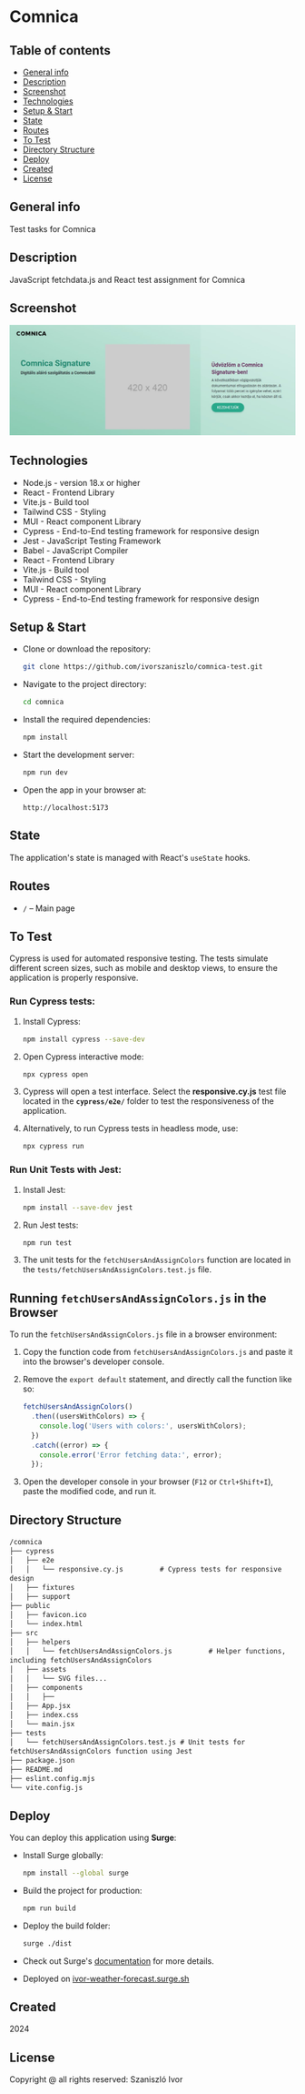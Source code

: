 # Comnica

## Table of contents
* [General info](#general-info)
* [Description](#description)
* [Screenshot](#screenshot)
* [Technologies](#technologies)
* [Setup & Start](#setup-start)
* [State](#state)
* [Routes](#routes)
* [To Test](#to-test)
* [Directory Structure](#directory-structure)
* [Deploy](#deploy)
* [Created](#created)
* [License](#license)

## General info <a id="general-info"></a>

Test tasks for Comnica

## Description <a id="description"></a>

JavaScript fetchdata.js and React test assignment for Comnica

## Screenshot <a id="screenshot"></a>

![Weather Forecast](./public/comnica-screenshot.jpg)

## Technologies <a id="technologies"></a>

* Node.js - version 18.x or higher
* React - Frontend Library
* Vite.js - Build tool
* Tailwind CSS - Styling
* MUI - React component Library
* Cypress - End-to-End testing framework for responsive design
* Jest - JavaScript Testing Framework
* Babel - JavaScript Compiler
* React - Frontend Library
* Vite.js - Build tool
* Tailwind CSS - Styling
* MUI - React component Library
* Cypress - End-to-End testing framework for responsive design

## Setup & Start <a id="setup-start"></a>

* Clone or download the repository:

    ```sh
    git clone https://github.com/ivorszaniszlo/comnica-test.git
    ```

* Navigate to the project directory:

    ```sh
    cd comnica
    ```

* Install the required dependencies:

    ```sh
    npm install
    ```

* Start the development server:

    ```sh
    npm run dev
    ```

* Open the app in your browser at:

    ```plaintext
    http://localhost:5173
    ```

## State <a id="state"></a>

The application's state is managed with React's `useState` hooks.

## Routes <a id="routes"></a>

- `/` – Main page

## To Test <a id="to-test"></a>

Cypress is used for automated responsive testing. The tests simulate different screen sizes, such as mobile and desktop views, to ensure the application is properly responsive.

### Run Cypress tests:

1. Install Cypress:

    ```sh
    npm install cypress --save-dev
    ```

2. Open Cypress interactive mode:

    ```sh
    npx cypress open
    ```

3. Cypress will open a test interface. Select the **responsive.cy.js** test file located in the **`cypress/e2e/`** folder to test the responsiveness of the application.

4. Alternatively, to run Cypress tests in headless mode, use:

    ```sh
    npx cypress run
    ```

### Run Unit Tests with Jest:

1. Install Jest:

    ```sh
    npm install --save-dev jest
    ```

2. Run Jest tests:

    ```sh
    npm run test
    ```

3. The unit tests for the `fetchUsersAndAssignColors` function are located in the `tests/fetchUsersAndAssignColors.test.js` file.

## Running `fetchUsersAndAssignColors.js` in the Browser

To run the `fetchUsersAndAssignColors.js` file in a browser environment:

1. Copy the function code from `fetchUsersAndAssignColors.js` and paste it into the browser's developer console.

2. Remove the `export default` statement, and directly call the function like so:

    ```javascript
    fetchUsersAndAssignColors()
      .then((usersWithColors) => {
        console.log('Users with colors:', usersWithColors);
      })
      .catch((error) => {
        console.error('Error fetching data:', error);
      });
    ```

3. Open the developer console in your browser (`F12` or `Ctrl+Shift+I`), paste the modified code, and run it.

## Directory Structure <a id="directory-structure"></a>

```plaintext
/comnica
├── cypress
│   ├── e2e
│   │   └── responsive.cy.js         # Cypress tests for responsive design
│   ├── fixtures
│   ├── support
├── public
│   ├── favicon.ico
│   └── index.html
├── src
│   ├── helpers
│   │   └── fetchUsersAndAssignColors.js         # Helper functions, including fetchUsersAndAssignColors
│   ├── assets
│   │   └── SVG files...
│   ├── components
│   │   ├──
│   ├── App.jsx
│   ├── index.css
│   └── main.jsx
├── tests
│   └── fetchUsersAndAssignColors.test.js # Unit tests for fetchUsersAndAssignColors function using Jest
├── package.json
├── README.md
├── eslint.config.mjs
└── vite.config.js
```

## Deploy <a id="deploy"></a>

You can deploy this application using **Surge**:

* Install Surge globally:

    ```sh
    npm install --global surge
    ```

* Build the project for production:

    ```sh
    npm run build
    ```

* Deploy the build folder:

    ```sh
    surge ./dist
    ```

* Check out Surge's [documentation](https://surge.sh/) for more details.

* Deployed on [ivor-weather-forecast.surge.sh](https://ivor-comnica.surge.sh/)

## Created <a id="created"></a>

2024

## License <a id="license"></a>

Copyright @ all rights reserved: Szaniszló Ivor
